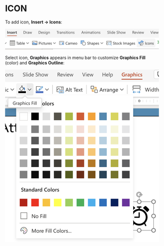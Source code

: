 # ICON

To add icon, **Insert &rarr; Icons**:

![Insert Icon](/assets/insert-icon.png)

Select icon, **Graphics** appears in menu bar to customize **Graphics Fill** (color) and **Graphics Outline**:

![Graphics Fill](/assets/graphics-fill.png)
